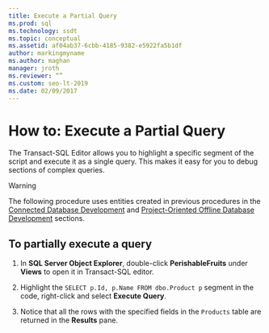 ```yaml
---
title: Execute a Partial Query
ms.prod: sql
ms.technology: ssdt
ms.topic: conceptual
ms.assetid: af04ab37-6cbb-4185-9382-e5922fa5b1df
author: markingmyname
ms.author: maghan
manager: jroth
ms.reviewer: “”
ms.custom: seo-lt-2019
ms.date: 02/09/2017
---
```


# How to: Execute a Partial Query

The Transact\-SQL Editor allows you to highlight a specific segment of the script and execute it as a single query. This makes it easy for you to debug sections of complex queries.  
  
> [!WARNING]  
> The following procedure uses entities created in previous procedures in the [Connected Database Development](../ssdt/connected-database-development.md) and [Project-Oriented Offline Database Development](../ssdt/project-oriented-offline-database-development.md) sections.  
  
## To partially execute a query  
  
1. In **SQL Server Object Explorer**, double-click **PerishableFruits** under **Views** to open it in Transact\-SQL editor.  
  
2. Highlight the `SELECT p.Id, p.Name FROM dbo.Product p` segment in the code, right-click and select **Execute Query**.  
  
3. Notice that all the rows with the specified fields in the `Products` table are returned in the **Results** pane.